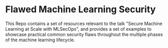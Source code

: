 # Flawed Machine Learning Security

This Repo contains a set of resources relevant to the talk "Secure Machine Learning at Scale with MLSecOps", and provides a set of examples to showcase practical common security flaws throughout the multiple phases of the machine learning lifecycle.
